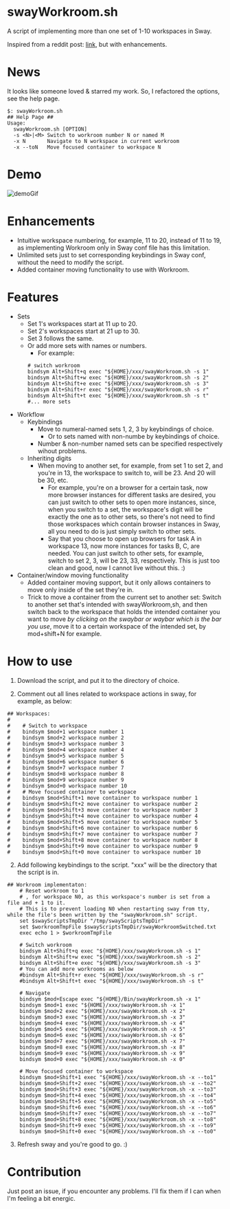# swayWorkroom.sh
A script of implementing more than one set of 1-10 workspaces in Sway.

Inspired from a reddit post: [link](https://old.reddit.com/r/swaywm/comments/tsvydv/workrooms_a_set_of_workspaces/), but with enhancements.

# News
It looks like someone loved & starred my work. So, I refactored the options, see the help page.

```
$: swayWorkroom.sh
## Help Page ##
Usage:
  swayWorkroom.sh [OPTION]
  -s <N>|<M> Switch to workroom number N or named M
  -x N       Navigate to N workspace in current workroom
  -x --toN   Move focused container to workspace N
```

# Demo
![demoGif](https://user-images.githubusercontent.com/90975914/223832751-40b71822-d6d3-4378-85fe-b18f30c96d79.gif)

# Enhancements
- Intuitive workspace numbering, for example, 11 to 20, instead of 11 to 19, as implementing Workroom only in Sway conf file has this limitation.
- Unlimited sets just to set corresponding keybindings in Sway conf, without the need to modify the script.
- Added container moving functionality to use with Workroom.

# Features
- Sets
  - Set 1's workspaces start at 11 up to 20.
  - Set 2's workspaces start at 21 up to 30.
  - Set 3 follows the same.
  - Or add more sets with names or numbers. 
    - For example:
    ```
    # switch workroom
    bindsym Alt+Shift+q exec "${HOME}/xxx/swayWorkroom.sh -s 1"
    bindsym Alt+Shift+w exec "${HOME}/xxx/swayWorkroom.sh -s 2"
    bindsym Alt+Shift+e exec "${HOME}/xxx/swayWorkroom.sh -s 3"
    bindsym Alt+Shift+r exec "${HOME}/xxx/swayWorkroom.sh -s r"
    bindsym Alt+Shift+t exec "${HOME}/xxx/swayWorkroom.sh -s t"
    #... more sets
    ```
- Workflow
  - Keybindings
    - Move to numeral-named sets 1, 2, 3 by keybindings of choice.
      - Or to sets named with non-numbe by keybindings of choice.
    - Number & non-number named sets can be specified respectively wihout problems.
  - Inheriting digits
    - When moving to another set, for example, from set 1 to set 2, and you're in 13, the workspace to switch to, will be 23. And 20 will be 30, etc.
      - For example, you're on a browser for a certain task, now more browser  instances for different tasks are desired, you can just switch to other sets to open more instances, since, when you switch to a set, the workspace's digit will be exactly the one as to other sets, so there's not need to find those workspaces which contain browser instances in Sway, all you need to do is just simply switch to other sets.
      - Say that you choose to open up browsers for task A in workspace 13, now more instances for tasks B, C, are needed. You can just switch to other sets, for example, switch to set 2, 3, will be 23, 33, respectively. This is just too clean and good, now I cannot live without this. :)
- Container/window moving functionality
  - Added container moving support, but it only allows containers to move only inside of the set they're in.
  - Trick to move a container from the current set to another set: Switch to another set that's intended with swayWorkroom,sh, and then switch back to the workspace that holds the intended container you want to move *by clicking on the swaybar or waybar which is the bar you use*, move it to a certain workspace of the intended set, by mod+shift+N for example.

# How to use
1. Download the script, and put it to the directory of choice.

2. Comment out all lines related to workspace actions in sway, for example, as below:
```
## Workspaces:
#
#    # Switch to workspace
#    bindsym $mod+1 workspace number 1
#    bindsym $mod+2 workspace number 2
#    bindsym $mod+3 workspace number 3
#    bindsym $mod+4 workspace number 4
#    bindsym $mod+5 workspace number 5
#    bindsym $mod+6 workspace number 6
#    bindsym $mod+7 workspace number 7
#    bindsym $mod+8 workspace number 8
#    bindsym $mod+9 workspace number 9
#    bindsym $mod+0 workspace number 10
#    # Move focused container to workspace
#    bindsym $mod+Shift+1 move container to workspace number 1
#    bindsym $mod+Shift+2 move container to workspace number 2
#    bindsym $mod+Shift+3 move container to workspace number 3
#    bindsym $mod+Shift+4 move container to workspace number 4
#    bindsym $mod+Shift+5 move container to workspace number 5
#    bindsym $mod+Shift+6 move container to workspace number 6
#    bindsym $mod+Shift+7 move container to workspace number 7
#    bindsym $mod+Shift+8 move container to workspace number 8
#    bindsym $mod+Shift+9 move container to workspace number 9
#    bindsym $mod+Shift+0 move container to workspace number 10
```
2. Add following keybindings to the script. "xxx" will be the directory that the script is in.
```
## Workroom implementaton:
    # Reset workroom to 1
    # , for workspace N0, as this workspace's number is set from a file and + 1 to it.
    # This is to prevent loading N0 when restarting sway from tty, while the file's been written by the "swayWorkroom.sh" script.
    set $swayScriptsTmpDir "/tmp/swayScriptsTmpDir"
    set $workroomTmpFile $swayScriptsTmpDir/swayWorkroomSwitched.txt
    exec echo 1 > $workroomTmpFile

    # Switch workroom
    bindsym Alt+Shift+q exec "${HOME}/xxx/swayWorkroom.sh -s 1"
    bindsym Alt+Shift+w exec "${HOME}/xxx/swayWorkroom.sh -s 2"
    bindsym Alt+Shift+e exec "${HOME}/xxx/swayWorkroom.sh -s 3"
    # You can add more workrooms as below
    #bindsym Alt+Shift+r exec "${HOME}/xxx/swayWorkroom.sh -s r"
    #bindsym Alt+Shift+t exec "${HOME}/xxx/swayWorkroom.sh -s t"

    # Navigate
    bindsym $mod+Escape exec "${HOME}/Bin/swayWorkroom.sh -x 1"
    bindsym $mod+1 exec "${HOME}/xxx/swayWorkroom.sh -x 1"
    bindsym $mod+2 exec "${HOME}/xxx/swayWorkroom.sh -x 2"
    bindsym $mod+3 exec "${HOME}/xxx/swayWorkroom.sh -x 3"
    bindsym $mod+4 exec "${HOME}/xxx/swayWorkroom.sh -x 4"
    bindsym $mod+5 exec "${HOME}/xxx/swayWorkroom.sh -x 5"
    bindsym $mod+6 exec "${HOME}/xxx/swayWorkroom.sh -x 6"
    bindsym $mod+7 exec "${HOME}/xxx/swayWorkroom.sh -x 7"
    bindsym $mod+8 exec "${HOME}/xxx/swayWorkroom.sh -x 8"
    bindsym $mod+9 exec "${HOME}/xxx/swayWorkroom.sh -x 9"
    bindsym $mod+0 exec "${HOME}/xxx/swayWorkroom.sh -x 0"

    # Move focused container to workspace
    bindsym $mod+Shift+1 exec "${HOME}/xxx/swayWorkroom.sh -x --to1"
    bindsym $mod+Shift+2 exec "${HOME}/xxx/swayWorkroom.sh -x --to2"
    bindsym $mod+Shift+3 exec "${HOME}/xxx/swayWorkroom.sh -x --to3"
    bindsym $mod+Shift+4 exec "${HOME}/xxx/swayWorkroom.sh -x --to4"
    bindsym $mod+Shift+5 exec "${HOME}/xxx/swayWorkroom.sh -x --to5"
    bindsym $mod+Shift+6 exec "${HOME}/xxx/swayWorkroom.sh -x --to6"
    bindsym $mod+Shift+7 exec "${HOME}/xxx/swayWorkroom.sh -x --to7"
    bindsym $mod+Shift+8 exec "${HOME}/xxx/swayWorkroom.sh -x --to8"
    bindsym $mod+Shift+9 exec "${HOME}/xxx/swayWorkroom.sh -x --to9"
    bindsym $mod+Shift+0 exec "${HOME}/xxx/swayWorkroom.sh -x --to0"
```
3. Refresh sway and you're good to go. :)
  
# Contribution
  Just post an issue, if you encounter any problems. I'll fix them if I can when I'm feeling a bit energic.
